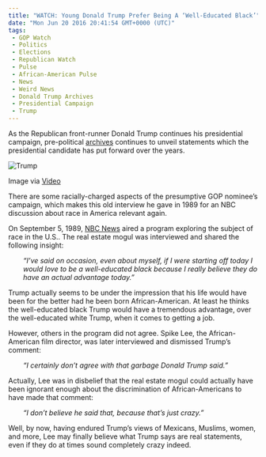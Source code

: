 ```yaml
---
title: "WATCH: Young Donald Trump Prefer Being A ‘Well-Educated Black’"
date: "Mon Jun 20 2016 20:41:54 GMT+0000 (UTC)"
tags: 
 - GOP Watch
 - Politics
 - Elections
 - Republican Watch
 - Pulse
 - African-American Pulse
 - News
 - Weird News
 - Donald Trump Archives
 - Presidential Campaign
 - Trump
---
```

<p><!--OffDef--></p><p><!--Ads1--></p><p>As the Republican front-runner Donald Trump continues his presidential campaign, pre-political <a href="https://www.youtube.com/watch?v=5-ekdCYzRDQ" onclick="__gaTracker(&apos;send&apos;, &apos;event&apos;, &apos;outbound-article&apos;, &apos;https://www.youtube.com/watch?v=5-ekdCYzRDQ&apos;, &apos;archives&apos;);">archives</a> continues to unveil statements which the presidential candidate has put forward over the years.</p><div id="attachment_138250" style="width: 650px" class="wp-caption aligncenter"><img class="size-full wp-image-138250" src="//i2.wp.com/cdn.liberalamerica.org/wp-content/uploads/2016/06/Young-Trump.png?resize=640%2C400" alt="Trump" srcset="//i2.wp.com/cdn.liberalamerica.org/wp-content/uploads/2016/06/Young-Trump.png?resize=640%2C400 640w, //i2.wp.com/cdn.liberalamerica.org/wp-content/uploads/2016/06/Young-Trump.png?resize=640%2C400 64w, //i2.wp.com/cdn.liberalamerica.org/wp-content/uploads/2016/06/Young-Trump.png?resize=640%2C400 350w, //i2.wp.com/cdn.liberalamerica.org/wp-content/uploads/2016/06/Young-Trump.png?resize=640%2C400 600w, //i2.wp.com/cdn.liberalamerica.org/wp-content/uploads/2016/06/Young-Trump.png?resize=640%2C400 356w, //i2.wp.com/cdn.liberalamerica.org/wp-content/uploads/2016/06/Young-Trump.png?resize=640%2C400 260w" sizes="(max-width: 640px) 100vw, 640px" data-recalc-dims="1">
<p class="wp-caption-text">Image via <a href="https://www.youtube.com/watch?v=5-ekdCYzRDQ" onclick="__gaTracker(&apos;send&apos;, &apos;event&apos;, &apos;outbound-article&apos;, &apos;https://www.youtube.com/watch?v=5-ekdCYzRDQ&apos;, &apos;Video&apos;);">Video</a></p>
</div><p>There are some racially-charged aspects of the presumptive GOP nominee&#x2019;s campaign, which makes this old interview he&#xA0;gave in 1989 for an NBC discussion about race in America relevant again.</p><p>On September 5, 1989, <a href="https://www.youtube.com/watch?v=5-ekdCYzRDQ" onclick="__gaTracker(&apos;send&apos;, &apos;event&apos;, &apos;outbound-article&apos;, &apos;https://www.youtube.com/watch?v=5-ekdCYzRDQ&apos;, &apos;NBC News&apos;);">NBC News</a> aired a program exploring the subject of race in the U.S.. The real estate mogul was interviewed and shared the following insight:</p><p style="padding-left: 30px;"><em>&#x201C;I&#x2019;ve said on occasion, even about myself, if I were starting off today I would love to be a well-educated black because I really believe they do have an actual advantage today.&#x201D;</em></p><p>Trump actually seems to be under the impression that his life would have been for the better had he been born African-American. At least he thinks the well-educated black Trump would have a tremendous advantage, over the well-educated white Trump, when it comes to getting a job.</p><p>However, others in the program did not agree. Spike Lee, the African-American film director, was later interviewed and dismissed Trump&#x2019;s comment:</p><p style="padding-left: 30px;"><em>&#x201C;I certainly don&#x2019;t agree with that garbage Donald Trump said.&#x201D;</em></p><p><!--Ads2--></p><p>Actually, Lee was in disbelief that the real estate mogul&#xA0;could actually have been ignorant enough about the discrimination of African-Americans to have made that comment:</p><p style="padding-left: 30px;"><em>&#x201C;I don&#x2019;t believe he said that, because that&#x2019;s just crazy.&#x201D;</em></p><p>Well, by now, having endured Trump&#x2019;s views of Mexicans, Muslims, women, and more, Lee may finally believe what Trump says are&#xA0;real statements, even if they do at times sound completely crazy indeed.</p>